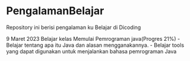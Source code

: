 # PengalamanBelajar
Repository ini berisi pengalaman ku Belajar di Dicoding

9 Maret 2023
Belajar kelas Memulai Pemrograman java(Progres 21%)
    - Belajar tentang apa itu Java dan alasan mengganakannya.
    - Belajar tools yang dapat digunakan untuk menjalankan bahasa pemrograman Java
